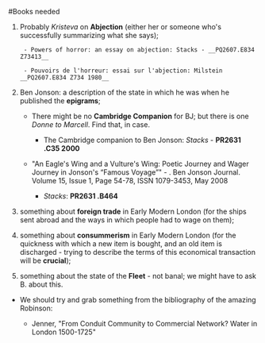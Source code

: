#Books needed

1. Probably _Kristeva_ on __Abjection__ (either her or someone who's successfully summarizing what she says);

		- Powers of horror: an essay on abjection: Stacks - __PQ2607.E834 Z73413__		

		- Pouvoirs de l'horreur: essai sur l'abjection: Milstein __PQ2607.E834 Z734 1980__ 

2. Ben Jonson: a description of the state in which he was when he published the __epigrams__;

	- There might be no __Cambridge Companion__ for BJ; but there is one _Donne to Marcell_. Find that, in case.

		- The Cambridge companion to Ben Jonson: _Stacks_ - __PR2631 .C35 2000__

	- "An Eagle's Wing and a Vulture's Wing: Poetic Journey and Wager Journey in Jonson's “Famous Voyage”" - . Ben Jonson Journal. Volume 15, Issue 1, Page 54-78, ISSN 1079-3453, May 2008
		
		- _Stacks_: __PR2631 .B464__

3. something about __foreign trade__ in Early Modern London (for the ships sent abroad and the ways in which people had to wage on them);

4. something about __consummerism__ in Early Modern London (for the quickness with which a new item is bought, and an old item is discharged - trying to describe the terms of this economical transaction will be __crucial__);

5. something about the state of the __Fleet__ - not banal; we might have to ask B. about this.

- We should try and grab something from the bibliography of the amazing Robinson:

	- Jenner, "From Conduit Community to Commercial Network? Water in London 1500-1725"

